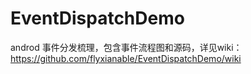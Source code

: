# EventDispatchDemo

androd 事件分发梳理，包含事件流程图和源码，详见wiki： https://github.com/flyxianable/EventDispatchDemo/wiki
